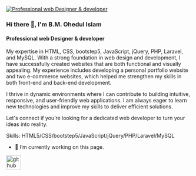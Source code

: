 [![Professional web Designer & developer](https://media.licdn.com/dms/image/v2/D5616AQFxYKIsz0R1Nw/profile-displaybackgroundimage-shrink_350_1400/profile-displaybackgroundimage-shrink_350_1400/0/1729672308530?e=1735171200&v=beta&t=SG7IeFy_HaM_Z6-12zuINLNYluvRQg0rqSVc4juaQt0)](https://media.licdn.com/dms/image/v2/D5616AQHwrApnH4Ogvg/profile-displaybackgroundimage-shrink_350_1400/profile-displaybackgroundimage-shrink_350_1400/0/1730026677204?e=1735776000&v=beta&t=gSvIUw26bU2pGy5bm31NUT36NX09bl4EyhQyBVB7dbM)

### Hi there 👋, I'm B.M. Ohedul Islam
#### Professional web Designer & developer


My expertise in HTML, CSS, bootstep5, JavaScript, jQuery, PHP, Laravel, and MySQL. With a strong foundation in web design and development, I have successfully created websites that are both functional and visually appealing. My experience includes developing a personal portfolio website and two e-commerce websites, which helped me strengthen my skills in both front-end and back-end development.

I thrive in dynamic environments where I can contribute to building intuitive, responsive, and user-friendly web applications. I am always eager to learn new technologies and improve my skills to deliver efficient solutions.

Let's connect if you’re looking for a dedicated web developer to turn your ideas into reality.

Skills: HTML5/CSS/bootstep5/JavaScript/jQuery/PHP/Laravel/MySQL

- 🔭 I’m currently working on this page. 


[<img src='https://cdn.jsdelivr.net/npm/simple-icons@3.0.1/icons/github.svg' alt='github' height='40'>](https://github.com/https://github.com/bmohedulislam)  

